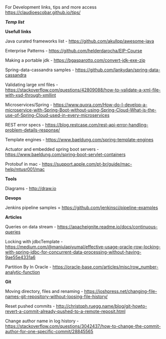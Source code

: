For Development links, tips and more access https://claudioescobar.github.io/tips/

***Temp list***

**Usefull links**

Java curated frameworks list - https://github.com/akullpp/awesome-java

Enterprise Patterns - https://github.com/helderdarocha/EIP-Course

Making a portable jdk - https://bgasparotto.com/convert-jdk-exe-zip

Spring-data-cassandra samples - https://github.com/lankydan/spring-data-cassandra

Validating large xml files - https://stackoverflow.com/questions/42809088/how-to-validate-a-xml-file-with-xsd-through-xmllint

Microservices/Spring - https://www.quora.com/How-do-I-develop-a-microservice-with-Spring-Boot-without-using-Spring-Cloud-What-is-the-use-of-Spring-Cloud-used-in-every-microservices

REST error specs - https://blog.restcase.com/rest-api-error-handling-problem-details-response/

Template engines - https://www.baeldung.com/spring-template-engines

Actuator and embedded spring boot servers - https://www.baeldung.com/spring-boot-servlet-containers

Protobuf in mac - https://support.apple.com/pt-br/guide/mac-help/mtusr001/mac

**Tools**

Diagrams - http://draw.io

**Devops**

Jenkins pipeline samples = https://github.com/jenkinsci/pipeline-examples

**Articles**

Queries on data stream - https://apacheignite.readme.io/docs/continuous-queries

Locking with jdbcTemplate - https://medium.com/@manjulapiyumal/effective-usage-oracle-row-locking-with-spring-jdbc-for-concurrent-data-processing-without-having-9ae55e4331a6

Partition By In Oracle - https://oracle-base.com/articles/misc/row_number-analytic-function

**Git**

Moving directory, files and renaming - https://joshpress.net/changing-file-names-git-repository-without-loosing-file-history/

Reset pushed commits - http://christoph.ruegg.name/blog/git-howto-revert-a-commit-already-pushed-to-a-remote-reposit.html

Change author name in log history - https://stackoverflow.com/questions/3042437/how-to-change-the-commit-author-for-one-specific-commit/28845565
